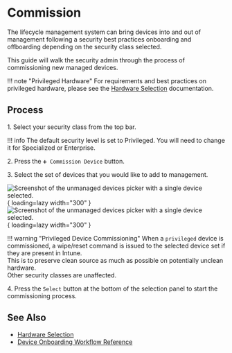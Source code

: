 # Commission

The lifecycle management system can bring devices into and out of management following a security best practices onboarding and offboarding depending on the security class selected.

This guide will walk the security admin through the process of commissioning new managed devices.

!!! note "Privileged Hardware"
    For requirements and best practices on privileged hardware, please see the [Hardware Selection](/Reference/Architecture/Hardware-Selection/) documentation.

## Process

1\. Select your security class from the top bar.

!!! info
    The default security level is set to Privileged. You will need to change it for Specialized or Enterprise.

2\. Press the `➕ Commission Device` button.

3\. Select the set of devices that you would like to add to management.

![Screenshot of the unmanaged devices picker with a single device selected.](/assets/Images/Screenshots/Select-Unmanaged-Device-Light.png#only-light){ loading=lazy width="300" }
![Screenshot of the unmanaged devices picker with a single device selected.](/assets/Images/Screenshots/Select-Unmanaged-Device-Dark.png#only-dark){ loading=lazy width="300" }

!!! warning "Privileged Device Commissioning"
    When a `privileged` device is commissioned, a wipe/reset command is issued to the selected device set if they are present in Intune.  
    This is to preserve clean source as much as possible on potentially unclean hardware.  
    Other security classes are unaffected.

4\. Press the `Select` button at the bottom of the selection panel to start the commissioning process.

## See Also

- [Hardware Selection](/Reference/Architecture/Hardware-Selection/)
- [Device Onboarding Workflow Reference](/Reference/Architecture/Diagrams/Device-Commission/)
